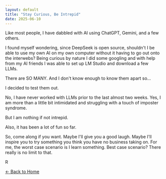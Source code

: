 ```yaml
---
layout: default
title: "Stay Curious, Be Intrepid"
date: 2025-06-10
---
```


Like most people, I have dabbled with AI using ChatGPT, Gemini, and a few others.

I found myself wondering, since DeepSeek is open source, shouldn't I be able to use my own AI on my own computer without it having to go out onto the interwebs? Being curious by nature I did some googling and with help from my AI friends I was able to set up LM Studio and download a few LLMs.

There are SO MANY. And I don't know enough to know them apart so...

I decided to test them out. 

No, I have never worked with LLMs prior to the last almost two weeks. Yes, I am more than a little bit intimidated and struggling with a touch of imposter syndrome. 

But I am nothing if not intrepid. 

Also, it has been a lot of fun so far. 

So, come along if you want. Maybe I'll give you a good laugh. Maybe I'll inspire you to try something you think you have no business taking on. For me, the worst case scenario is I learn something. Best case scenario? There really is no limit to that.

R
<p><a href="{{ site.baseurl }}">← Back to Home</a></p>
